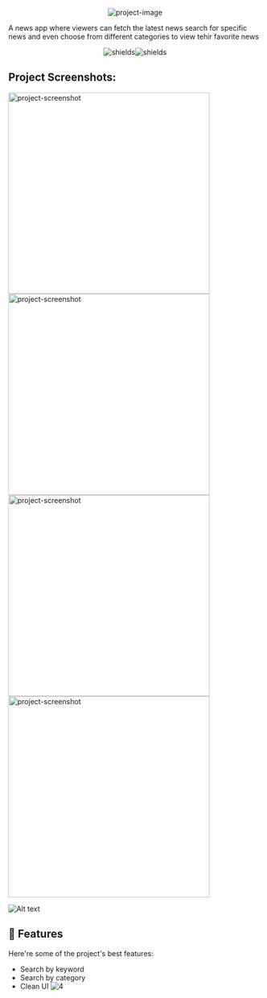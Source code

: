 <p align="center"><img src="https://socialify.git.ci/subsavage/Newzy/image?custom_description=A+news+app+everyone&amp;description=1&amp;font=Bitter&amp;name=1&amp;pattern=Circuit+Board&amp;theme=Dark" alt="project-image"></p>

<p id="description">A news app where viewers can fetch the latest news search for specific news and even choose from different categories to view tehir favorite news</p>

<p align="center"><img src="https://img.shields.io/badge/Flutter-02569B?style=for-the-badge&amp;logo=flutter&amp;logoColor=white" alt="shields"><img src="https://img.shields.io/badge/Node%20js-339933?style=for-the-badge&amp;logo=nodedotjs&amp;logoColor=white" alt="shields"></p>

<h2>Project Screenshots:</h2>

<img src="[https://drive.google.com/file/d/12Np-dKa0zbr1BuGuPuux0DZKWmyqRDlH/view?usp=drive_link](https://github.com/user-attachments/assets/af4ad31c-e827-4c4c-8a4a-98f8ff5d5161)" alt="project-screenshot" width="400" height="400/">

<img src="https://drive.google.com/file/d/1O0WekPytWfhESlobnADmXusEsErbNpfQ/view?usp=drive_link" alt="project-screenshot" width="400" height="400/">

<img src="https://drive.google.com/file/d/1pO4iQNbhbJuR4Y5u9MoP6-qH2075JfPF/view?usp=drive_link" alt="project-screenshot" width="400" height="400/">

<img src="https://drive.google.com/file/d/1nPLw7gp5mCqh9-pOxrPtwwTvWE45UnyV/view?usp=drive_link" alt="project-screenshot" width="400" height="400/">

![Alt text](https://drive.google.com/file/d/12Np-dKa0zbr1BuGuPuux0DZKWmyqRDlH/view?usp=drive_link)
  
<h2>🧐 Features</h2>

Here're some of the project's best features:

*   Search by keyword
*   Search by category
*   Clean UI
![4](https://github.com/user-attachments/assets/fc967a0f-b1b0-458f-97d4-ff3c941d5dd6)
